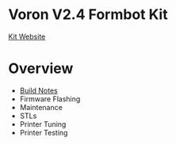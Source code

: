 # Voron V2.4 Formbot Kit
[Kit Website](https://www.formbot3d.com/products/voron-24-r2-pro-corexy-3d-printer-kit-with-m8p-cb1-board-and-canbus-wiring-system?VariantsId=10457)

# Overview

* [Build Notes](https://github.com/FORMBOT/Voron-2.4/tree/main/Build%20Notes)
* Firmware Flashing
* Maintenance
* STLs
* Printer Tuning
* Printer Testing
